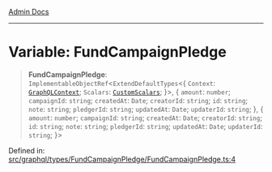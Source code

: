 [Admin Docs](/)

***

# Variable: FundCampaignPledge

> **FundCampaignPledge**: `ImplementableObjectRef`\<`ExtendDefaultTypes`\<\{ `Context`: [`GraphQLContext`](../../../../context/type-aliases/GraphQLContext.md); `Scalars`: [`CustomScalars`](../../../../scalars/type-aliases/CustomScalars.md); \}\>, \{ `amount`: `number`; `campaignId`: `string`; `createdAt`: `Date`; `creatorId`: `string`; `id`: `string`; `note`: `string`; `pledgerId`: `string`; `updatedAt`: `Date`; `updaterId`: `string`; \}, \{ `amount`: `number`; `campaignId`: `string`; `createdAt`: `Date`; `creatorId`: `string`; `id`: `string`; `note`: `string`; `pledgerId`: `string`; `updatedAt`: `Date`; `updaterId`: `string`; \}\>

Defined in: [src/graphql/types/FundCampaignPledge/FundCampaignPledge.ts:4](https://github.com/PurnenduMIshra129th/talawa-api/blob/121a22b3ddb398bf77a0d89bb0bf3c4462b4730c/src/graphql/types/FundCampaignPledge/FundCampaignPledge.ts#L4)

